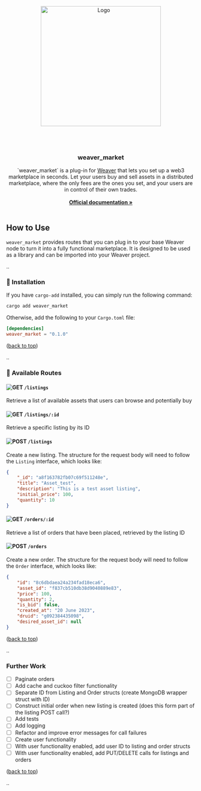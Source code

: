 <div id="top"></div>

<!-- PROJECT LOGO -->
<br />

<div align="center">
    <div style="height: 50px; width: 100%"></div>

  <a>
    <img src="https://github.com/ABlockOfficial/weaver_market/blob/main/assets/hero.svg" alt="Logo" width="320px">
  </a>

  <div style="height: 50px; width: 100%"></div>

  <h3>weaver_market</h3>

  <!-- <div>
  <img src="https://img.shields.io/github/actions/workflow/status/Zenotta/Intercom/codeql-analysis.yml?branch=main" alt="Pipeline Status" />
    <img src="https://img.shields.io/github/package-json/v/Zenotta/Intercom" />
  </div> -->

  <p align="center">
    `weaver_market` is a plug-in for <a href="https://github.com/ABlockOfficial/Weaver">Weaver</a> that lets you set up a web3 marketplace in seconds. Let your users buy and sell assets in a distributed marketplace, where the only fees are the ones you set, and your users are in control of their own trades.
    <br />
    <br />
    <a href="https://a-block.io"><strong>Official documentation »</strong></a>
    <br />
    <br />
  </p>
</div>

<!-- GETTING STARTED -->

## How to Use

`weaver_market` provides routes that you can plug in to your base Weaver node to turn it into a fully functional marketplace. It is designed to be used as a library and can be imported into your Weaver project.

..

### 🔧 Installation

If you have `cargo-add` installed, you can simply run the following command:

```sh
cargo add weaver_market
```

Otherwise, add the following to your `Cargo.toml` file:

```toml
[dependencies]
weaver_market = "0.1.0"
```

<p align="left">(<a href="#top">back to top</a>)</p>

..

### 🔌 Available Routes

#### **<img src="https://img.shields.io/badge/GET-2176FF" alt="GET"/> `/listings`**
Retrieve a list of available assets that users can browse and potentially buy

#### **<img src="https://img.shields.io/badge/GET-2176FF" alt="GET"/> `/listings/:id`**
Retrieve a specific listing by its ID

#### **<img src="https://img.shields.io/badge/POST-07BEB8" alt="POST"/> `/listings`**
Create a new listing. The structure for the request body will need to follow the `Listing` interface, which looks like:

```json
{
    "_id": "a8f163782fb07c69f511248e",
    "title": "Asset_test",
    "description": "This is a test asset listing",
    "initial_price": 100,
    "quantity": 10
}
```

#### **<img src="https://img.shields.io/badge/GET-2176FF" alt="GET"/> `/orders/:id`**
Retrieve a list of orders that have been placed, retrieved by the listing ID

#### **<img src="https://img.shields.io/badge/POST-07BEB8" alt="POST"/> `/orders`**
Create a new order. The structure for the request body will need to follow the `Order` interface, which looks like:

```json
{
    "id": "8c6dbdaea24a234fad18eca6",
    "asset_id": "f837cb510db38d9040889e83",
    "price": 100,
    "quantity": 2,
    "is_bid": false,
    "created_at": "20 June 2023",
    "druid": "g092384435098",
    "desired_asset_id": null
}
```

<p align="left">(<a href="#top">back to top</a>)</p>

..

### Further Work

- [ ] Paginate orders
- [ ] Add cache and cuckoo filter functionality
- [ ] Separate ID from Listing and Order structs (create MongoDB wrapper struct with ID)
- [ ] Construct initial order when new listing is created (does this form part of the listing POST call?)
- [ ] Add tests
- [ ] Add logging
- [ ] Refactor and improve error messages for call failures
- [ ] Create user functionality
- [ ] With user functionality enabled, add user ID to listing and order structs
- [ ] With user functionality enabled, add PUT/DELETE calls for listings and orders

<p align="left">(<a href="#top">back to top</a>)</p>

..